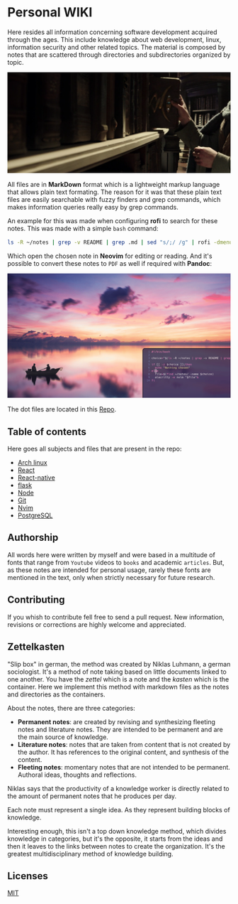 # Personal WIKI

Here resides all information concerning software development acquired through the ages. This include knowledge about web development, linux, information security and other related topics. The material is composed by notes that are scattered through directories and subdirectories organized by topic.

![library](./data/books.png)

All files are in **MarkDown** format which is a lightweight markup language that allows plain text formating. The reason for it was that these plain text files are easily searchable with fuzzy finders and grep commands, which makes information queries really easy by grep commands.

An example for this was made when configuring **rofi** to search for these notes. This was made with a simple `bash` command:

```bash
ls -R ~/notes | grep -v README | grep .md | sed "s/;/ /g" | rofi -dmenu -p "Open"
```

Which open the chosen note in **Neovim** for editing or reading. And it's possible to convert these notes to `PDF` as well if required with **Pandoc**:

![gif](./data/rofi.gif)

The dot files are located in this [Repo](https://github.com/felipejoribeiro/my-dev-environment).

## Table of contents

Here goes all subjects and files that are present in the repo:

- [Arch linux](https://github.com/felipejoribeiro/this-person-docs/tree/main/linux)
- [React](https://github.com/felipejoribeiro/this-person-docs/tree/main/programming/webdev/frontend/react)
- [React-native](https://github.com/felipejoribeiro/this-person-docs/tree/main/programming/mobile/react-native)
- [flask](https://github.com/felipejoribeiro/this-person-docs/tree/main/programming/webdev/backend/flask)
- [Node](https://github.com/felipejoribeiro/this-person-docs/tree/main/programming/webdev/backend/node_js)
- [Git](https://github.com/felipejoribeiro/this-person-docs/tree/main/programming/tools/git)
- [Nvim](https://github.com/felipejoribeiro/this-person-docs/tree/main/programming/tools/nvim)
- [PostgreSQL](https://github.com/felipejoribeiro/this-person-docs/tree/main/programming/webdev/backend/PostgreSQL)

## Authorship

All words here were written by myself and were based in a multitude of fonts that range from `Youtube` videos to `books` and academic `articles`. But, as these notes are intended for personal usage, rarely these fonts are mentioned in the text, only when strictly necessary for future research.

## Contributing

If you whish to contribute fell free to send a pull request. New information, revisions or corrections are highly welcome and appreciated.

## Zettelkasten

"Slip box" in german, the method was created by Niklas Luhmann, a german sociologist. It's a method of note taking based on little documents linked to one another. You have the _zettel_ which is a note and the _kasten_ which is the container. Here we implement this method with markdown files as the notes and directories as the containers.

About the notes, there are three categories:

- **Permanent notes**: are created by revising and synthesizing fleeting notes and literature notes. They are intended to be permanent and are the main source of knowledge.
- **Literature notes**: notes that are taken from content that is not created by the author. It has references to the original content, and synthesis of the content.
- **Fleeting notes**: momentary notes that are not intended to be permanent. Authoral ideas, thoughts and reflections.

Niklas says that the productivity of a knowledge worker is directly related to the amount of permanent notes that he produces per day.

Each note must represent a single idea. As they represent building blocks of knowledge.

Interesting enough, this isn't a top down knowledge method, which divides knowledge in categories, but it's the opposite, it starts from the ideas and then it leaves to the links between notes to create the organization. It's the greatest multidisciplinary method of knowledge building.

## Licenses

[MIT](https://github.com/felipejoribeiro/this-person-docs/blob/main/LICENSE)
